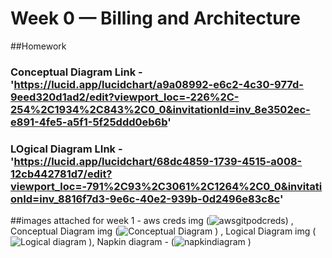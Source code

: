 
# Week 0 — Billing and Architecture
##Homework 
### Conceptual Diagram Link - 'https://lucid.app/lucidchart/a9a08992-e6c2-4c30-977d-9eed320d1ad2/edit?viewport_loc=-226%2C-254%2C1934%2C843%2C0_0&invitationId=inv_8e3502ec-e891-4fe5-a5f1-5f25ddd0eb6b'
### LOgical Diagram LInk -'https://lucid.app/lucidchart/68dc4859-1739-4515-a008-12cb442781d7/edit?viewport_loc=-791%2C93%2C3061%2C1264%2C0_0&invitationId=inv_8816f7d3-9e6c-40e2-939b-0d2496e83c8c'
##images  attached for week 1 - aws creds img (![awsgitpodcreds](https://user-images.githubusercontent.com/98722442/220919646-dce35299-70f0-47d4-ab3f-322a85e5d303.jpg)) , Conceptual Diagram img (![Conceptual Diagram](https://user-images.githubusercontent.com/98722442/220919887-77829ee7-3215-4ee4-aecf-cad3799553cd.JPG)
) , Logical Diagram img (![Logical diagram](https://user-images.githubusercontent.com/98722442/220935252-3d2d63ff-edb6-43da-bf64-b2b7d759b2bd.JPG)
), Napkin diagram - (![napkindiagram](https://user-images.githubusercontent.com/98722442/220937760-ffe0410d-3435-468a-aa25-8765e26d343e.jpeg)
)
